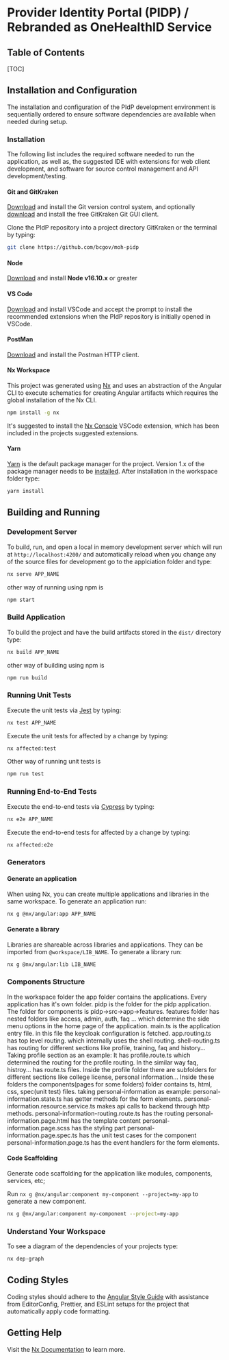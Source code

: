 # Provider Identity Portal (PIDP) / Rebranded as OneHealthID Service

## Table of Contents

[TOC]

## Installation and Configuration

The installation and configuration of the PIdP development environment is sequentially ordered to ensure software dependencies are available when needed during setup.

### Installation

The following list includes the required software needed to run the application, as well as, the suggested IDE with extensions for web client development, and software for source control management and API development/testing.

#### Git and GitKraken

[Download](https://git-scm.com/downloads) and install the Git version control system, and optionally [download](https://www.gitkraken.com) and install the free GitKraken Git GUI client.

Clone the PIdP repository into a project directory GitKraken or the terminal by typing:

```bash
git clone https://github.com/bcgov/moh-pidp
```

#### Node

[Download](https://nodejs.org/en/) and install **Node v16.10.x** or greater

#### VS Code

[Download](https://code.visualstudio.com/) and install VSCode and accept the prompt to install the recommended extensions when the PIdP repository is initially opened in VSCode.

#### PostMan

[Download](https://www.getpostman.com/apps) and install the Postman HTTP client.

#### Nx Workspace

This project was generated using [Nx](https://nx.dev) and uses an abstraction of the Angular CLI to execute schematics for creating Angular artifacts which requires the global installation of the Nx CLI.

```bash
npm install -g nx
```

It's suggested to install the [Nx Console](https://marketplace.visualstudio.com/items?itemName=nrwl.angular-console) VSCode extension, which has been included in the projects suggested extensions.

#### Yarn

[Yarn](https://yarnpkg.com/) is the default package manager for the project. Version 1.x of the package manager needs to be [installed](https://classic.yarnpkg.com/lang/en/). After installation in the workspace folder type:

```bash
yarn install
```

## Building and Running

### Development Server

To build, run, and open a local in memory development server which will run at `http://localhost:4200/` and automatically reload when you change any of the source files for development go to the applciation folder and type:

```bash
nx serve APP_NAME
```

other way of running using npm is 
```bash
npm start
```

### Build Application

To build the project and have the build artifacts stored in the `dist/` directory type:

```bash
nx build APP_NAME
```

other way of building using npm is 
```bash
npm run build
```
### Running Unit Tests

Execute the unit tests via [Jest](https://jestjs.io) by typing:

```bash
nx test APP_NAME
```

Execute the unit tests for affected by a change by typing:

```bash
nx affected:test
```

Other way of running unit tests is

```bash
npm run test
```

### Running End-to-End Tests

Execute the end-to-end tests via [Cypress](https://www.cypress.io) by typing:

```bash
nx e2e APP_NAME
```

Execute the end-to-end tests for affected by a change by typing:

```bash
nx affected:e2e
```

### Generators

#### Generate an application

When using Nx, you can create multiple applications and libraries in the same workspace. To generate an application run:

```bash
nx g @nx/angular:app APP_NAME
```

#### Generate a library

Libraries are shareable across libraries and applications. They can be imported from `@workspace/LIB_NAME`. To generate a library run:

```bash
nx g @nx/angular:lib LIB_NAME
```

### Components Structure

In the workspace folder the app folder contains the applications. Every application has it's own folder.
pidp is the folder for the pidp application. The folder for components is pidp->src->app->features. 
features folder has nested folders like access, admin, auth, faq ... which determine the side menu options in the home page of the application. 
main.ts is the application entry file. in this file the keycloak configuration is fetched.
app.routing.ts has top level routing. which internally uses the shell routing.
shell-routing.ts has routing for different sections like profile, training, faq and history...
Taking profile section as an example:
It has profile.route.ts which determined the routing for the profile routing. In the similar way faq, histroy... has route.ts files.
Inside the profile folder there are subfolders for different sections like college license, personal information...
Inside these folders the components(pages for some folders) folder contains ts, html, css, spec(unit test) files.
taking personal-information as example:
personal-information.state.ts has getter methods for the form elements.
personal-information.resource.service.ts makes api calls to backend through http methods.
personal-information-routing.route.ts has the routing
personal-information.page.html has the template content
personal-information.page.scss has the styling part
personal-information.page.spec.ts has the unit test cases for the component
personal-information.page.ts has the event handlers for the form elements.

#### Code Scaffolding

Generate code scaffolding for the application like modules, components, services, etc;

Run `nx g @nx/angular:component my-component --project=my-app` to generate a new component.

```bash
nx g @nx/angular:component my-component --project=my-app
```

### Understand Your Workspace

To see a diagram of the dependencies of your projects type:

```bash
nx dep-graph
```

## Coding Styles

Coding styles should adhere to the [Angular Style Guide](https://angular.io/docs/ts/latest/guide/style-guide.html) with assistance from EditorConfig, Prettier, and ESLint setups for the project that automatically apply code formatting.

## Getting Help

Visit the [Nx Documentation](https://nx.dev) to learn more.
